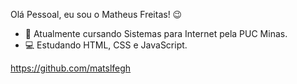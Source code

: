 Olá Pessoal, eu sou o Matheus Freitas! 😉

- 📝 Atualmente cursando Sistemas para Internet pela PUC Minas.
- 💻 Estudando HTML, CSS e JavaScript.


<div>
  <a href> https://github.com/matslfegh
  
</div>

